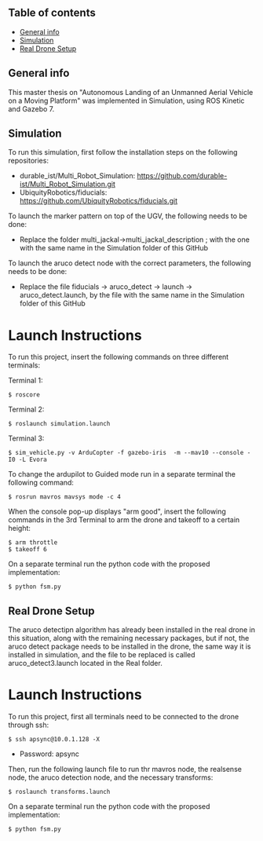 ## Table of contents
* [General info](#general-info)
* [Simulation](#technologies)
* [Real Drone Setup](#setup)

## General info
This master thesis on "Autonomous Landing of an Unmanned Aerial Vehicle on a Moving Platform" was implemented in Simulation, using ROS Kinetic and Gazebo 7.
	
## Simulation
To run this simulation, first follow the installation steps on the following repositories:
* durable_ist/Multi_Robot_Simulation: https://github.com/durable-ist/Multi_Robot_Simulation.git
*  UbiquityRobotics/fiducials: https://github.com/UbiquityRobotics/fiducials.git

To launch the marker pattern on top of the UGV, the following needs to be done:
* Replace the folder multi_jackal->multi_jackal_description ; with the one with the same name in the Simulation folder of this GitHub

To launch the aruco detect node with the correct parameters, the following needs to be done:
* Replace the file fiducials -> aruco_detect -> launch -> aruco_detect.launch, by the file with the same name in the Simulation folder of this GitHub

# Launch Instructions
To run this project, insert the following commands on three different terminals:

Terminal 1:
```
$ roscore
```

Terminal 2:
```
$ roslaunch simulation.launch
```

Terminal 3:
```
$ sim_vehicle.py -v ArduCopter -f gazebo-iris  -m --mav10 --console -I0 -L Evora
```

To change the ardupilot to Guided mode run in a separate terminal the following command:

```
$ rosrun mavros mavsys mode -c 4
```

When the console pop-up displays "arm good", insert the following commands in the 3rd Terminal to arm the drone and takeoff to a certain height:

```
$ arm throttle
$ takeoff 6
```

On a separate terminal run the python code with the proposed implementation:
```
$ python fsm.py
```

	
## Real Drone Setup
The aruco detectipn algorithm has already been installed in the real drone in this situation, along with the remaining necessary packages, but if not, the aruco detect package needs to be installed in the drone, the same way it is installed in simulation, and the file to be replaced is called aruco_detect3.launch located in the Real folder.

# Launch Instructions
To run this project, first all terminals need to be connected to the drone through ssh:
```
$ ssh apsync@10.0.1.128 -X
```
* Password: apsync

Then, run the following launch file to run thr mavros node, the realsense node, the aruco detection node, and the necessary transforms:
```
$ roslaunch transforms.launch
```

On a separate terminal run the python code with the proposed implementation:
```
$ python fsm.py
```